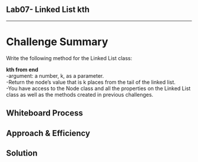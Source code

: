 ## Lab07- Linked List kth

---

# Challenge Summary
<!-- Description of the challenge -->

Write the following method for the Linked List class:

**kth from end**<br>
-argument: a number, k, as a parameter.<br>
-Return the node’s value that is k places from the tail of the linked list.<br>
-You have access to the Node class and all the properties on the Linked List class as well as the methods created in previous challenges.<br>

## Whiteboard Process
<!-- Embedded whiteboard image -->

## Approach & Efficiency
<!-- What approach did you take? Why? What is the Big O space/time for this approach? -->

## Solution
<!-- Show how to run your code, and examples of it in action -->
